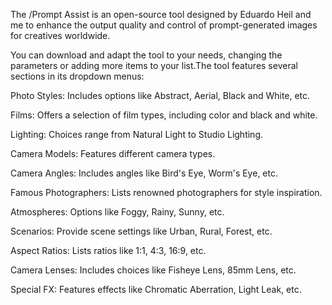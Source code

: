 The /Prompt Assist is an open-source tool designed by Eduardo Heil and me to enhance the output quality and control of prompt-generated images for creatives worldwide.

You can download and adapt the tool to your needs, changing the parameters or adding more items to your list.The tool features several sections in its dropdown menus:

Photo Styles: Includes options like Abstract, Aerial, Black and White, etc.

Films: Offers a selection of film types, including color and black and white.

Lighting: Choices range from Natural Light to Studio Lighting.

Camera Models: Features different camera types.

Camera Angles: Includes angles like Bird's Eye, Worm's Eye, etc.

Famous Photographers: Lists renowned photographers for style inspiration.

Atmospheres: Options like Foggy, Rainy, Sunny, etc.

Scenarios: Provide scene settings like Urban, Rural, Forest, etc.

Aspect Ratios: Lists ratios like 1:1, 4:3, 16:9, etc.

Camera Lenses: Includes choices like Fisheye Lens, 85mm Lens, etc.

Special FX: Features effects like Chromatic Aberration, Light Leak, etc.
